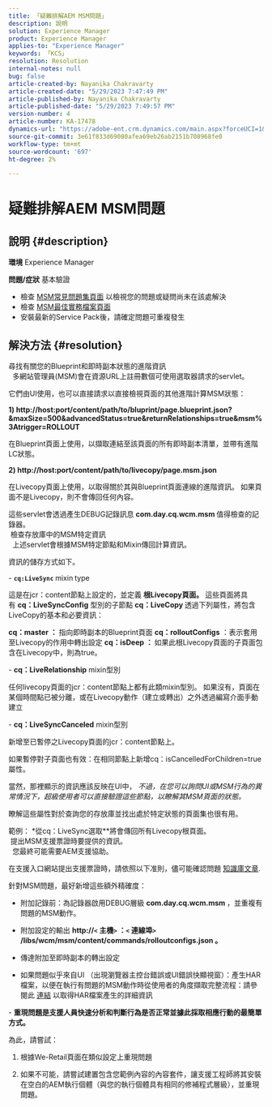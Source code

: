 ```yaml
---
title: 「疑難排解AEM MSM問題」
description: 說明
solution: Experience Manager
product: Experience Manager
applies-to: "Experience Manager"
keywords: 「KCS」
resolution: Resolution
internal-notes: null
bug: false
article-created-by: Nayanika Chakravarty
article-created-date: "5/29/2023 7:47:49 PM"
article-published-by: Nayanika Chakravarty
article-published-date: "5/29/2023 7:49:57 PM"
version-number: 4
article-number: KA-17478
dynamics-url: "https://adobe-ent.crm.dynamics.com/main.aspx?forceUCI=1&pagetype=entityrecord&etn=knowledgearticle&id=765f9bae-59fe-ed11-8f6e-6045bd006b4b"
source-git-commit: 3e61f833d69080afea69eb26ab2151b708968fe0
workflow-type: tm+mt
source-wordcount: '697'
ht-degree: 2%

---
```


# 疑難排解AEM MSM問題

## 說明 {#description}

<b>環境</b>
Experience Manager


<b>問題/症狀</b>
基本驗證



- 檢查 [MSM常見問題集頁面](https://experienceleague.adobe.com/docs/experience-manager-65/administering/introduction/troubleshoot-msm.html?lang=en#faq) 以檢視您的問題或疑問尚未在該處解決
- 檢查 [MSM最佳實務檔案頁面](https://experienceleague.adobe.com/docs/experience-manager-65/administering/introduction/msm-best-practices.html?lang=en)
- 安裝最新的Service Pack後，請確定問題可重複發生



## 解決方法 {#resolution}

尋找有關您的Blueprint和即時副本狀態的進階資訊<br> 
多網站管理員(MSM)會在資源URL上註冊數個可使用選取器請求的servlet。

它們由UI使用，也可以直接請求以直接檢視頁面的其他進階計算MSM狀態：

<b>1) http://host:port/content/path/to/bluprint/page.blueprint.json?&amp;maxSize=500&amp;advancedStatus=true&amp;returnRelationships=true&amp;msm%3Atrigger=ROLLOUT</b>

在Blueprint頁面上使用，以擷取連結至該頁面的所有即時副本清單，並帶有進階LC狀態。



<b>2) http://host:port/content/path/to/livecopy/page.msm.json</b>

在Livecopy頁面上使用，以取得關於其與Blueprint頁面連線的進階資訊。
如果頁面不是Livecopy，則不會傳回任何內容。



這些servlet會透過產生DEBUG記錄訊息 <b>com.day.cq.wcm.msm </b>值得檢查的記錄器。
<br> 檢查存放庫中的MSM特定資訊<br> 
上述servlet會根據MSM特定節點和Mixin傳回計算資訊。

資訊的儲存方式如下。

- <b>`cq:LiveSync` </b>mixin<b> </b>type

這是在jcr：content節點上設定的，並定義 <b>根Livecopy頁面。</b>
這些頁面將具有 <b>cq：LiveSyncConfig</b> 型別的子節點 <b>cq：LiveCopy </b>透過下列屬性，將包含LiveCopy的基本和必要資訊：

<b>cq：master ： </b>指向即時副本的Blueprint頁面
<b>cq：rolloutConfigs</b> ：表示套用至Livecopy的作用中轉出設定
<b>cq：isDeep ： </b>如果此根Livecopy頁面的子頁面包含在Livecopy中，則為true。



- <b>cq：LiveRelationship</b> mixin型別

任何livecopy頁面的jcr：content節點上都有此類mixin型別。
如果沒有，頁面在某個時間點已被分離，或在Livecopy動作（建立或轉出）之外透過編寫介面手動建立



- <b>cq：LiveSyncCanceled</b> mixin型別

新增至已暫停之Livecopy頁面的jcr：content節點上。

如果暫停對子頁面也有效：在相同節點上新增cq：isCancelledForChildren=true屬性。



當然，那裡顯示的資訊應該反映在UI中， *不過，在您可以詢問UI或MSM行為的異常情況下，超級使用者可以直接驗證這些節點，以瞭解其MSM頁面的狀態。*

瞭解這些屬性對於查詢您的存放庫並找出處於特定狀態的頁面集也很有用。

範例： *從cq：LiveSync選取\**將會傳回所有Livecopy根頁面。
<br> 提出MSM支援票證時要提供的資訊。<br> 
您最終可能需要AEM支援協助。

在支援入口網站提出支援票證時，請依照以下准則，儘可能確認問題 [知識庫文章](https://experienceleague.adobe.com/docs/experience-cloud-kcs/kbarticles/KA-17494.html?lang=zh-Hant).

針對MSM問題，最好新增這些額外精確度：

- 附加記錄前：為記錄器啟用DEBUG層級 <b>com.day.cq.wcm.msm </b>，並重複有問題的MSM動作。

- 附加設定的輸出 <b>http://`<` 主機`>` ：`<` 連線埠`>` /libs/wcm/msm/content/commands/rolloutconfigs.json 。</b>

- 傳達附加至即時副本的轉出設定

- 如果問題似乎來自UI （出現瀏覽器主控台錯誤或UI錯誤快顯視窗）：產生HAR檔案，以便在執行有問題的MSM動作時從使用者的角度擷取完整流程：請參閱此 [連結](https://help.tenderapp.com/kb/troubleshooting-your-tender-site/generating-an-har-file) 以取得HAR檔案產生的詳細資訊

- <b>重現問題是支援人員快速分析和判斷行為是否正常並據此採取相應行動的最簡單方式。</b>

為此，請嘗試：

1) 根據We-Retail頁面在類似設定上重現問題

2) 如果不可能，請嘗試建置包含您範例內容的內容套件，讓支援工程師將其安裝在空白的AEM執行個體（與您的執行個體具有相同的修補程式層級），並重現問題。
